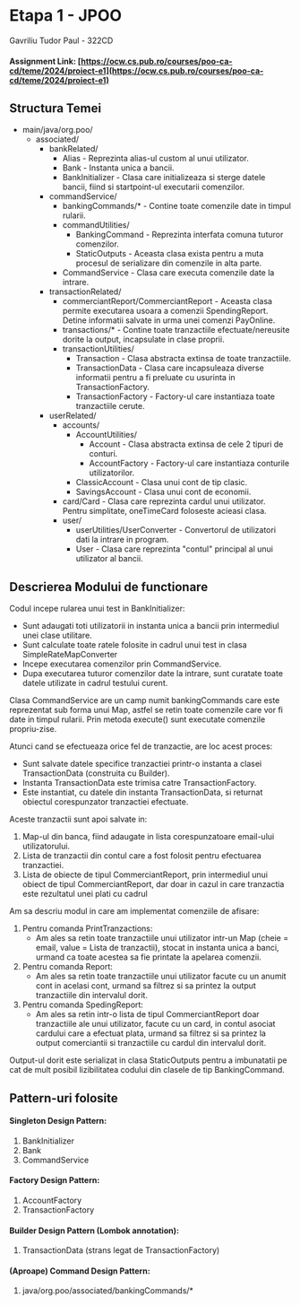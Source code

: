 # Etapa 1 - JPOO
Gavriliu Tudor Paul - 322CD
#### Assignment Link: [https://ocw.cs.pub.ro/courses/poo-ca-cd/teme/2024/proiect-e1](https://ocw.cs.pub.ro/courses/poo-ca-cd/teme/2024/proiect-e1)

## Structura Temei

* main/java/org.poo/
    * associated/
        * bankRelated/
          * Alias - Reprezinta alias-ul custom al unui utilizator. 
          * Bank - Instanta unica a bancii.
          * BankInitializer - Clasa care initializeaza si sterge datele bancii, fiind si startpoint-ul executarii comenzilor.
        * commandService/
          * bankingCommands/* - Contine toate comenzile date in timpul rularii.
          * commandUtilities/
            * BankingCommand - Reprezinta interfata comuna tuturor comenzilor.
            * StaticOutputs - Aceasta clasa exista pentru a muta procesul de serializare din comenzile in alta parte.
          * CommandService - Clasa care executa comenzile date la intrare.
        * transactionRelated/
          * commerciantReport/CommerciantReport - Aceasta clasa permite executarea usoara a comenzii SpendingReport.
                                                  Detine informatii salvate in urma unei comenzi PayOnline.
          * transactions/* - Contine toate tranzactiile efectuate/nereusite dorite la output, incapsulate in clase proprii.
          * transactionUtilities/
            * Transaction - Clasa abstracta extinsa de toate tranzactiile.
            * TransactionData - Clasa care incapsuleaza diverse informatii pentru a fi preluate cu usurinta in TransactionFactory.
            * TransactionFactory - Factory-ul care instantiaza toate tranzactiile cerute.
        * userRelated/
          * accounts/
            * AccountUtilities/
              * Account - Clasa abstracta extinsa de cele 2 tipuri de conturi.
              * AccountFactory - Factory-ul care instantiaza conturile utilizatorilor.
            * ClassicAccount - Clasa unui cont de tip clasic.
            * SavingsAccount - Clasa unui cont de economii.
          * card/Card - Clasa care reprezinta cardul unui utilizator.
                        Pentru simplitate, oneTimeCard foloseste acieasi clasa.
          * user/
            * userUtilities/UserConverter - Convertorul de utilizatori dati la intrare in program.
            * User - Clasa care reprezinta "contul" principal al unui utilizator al bancii.

## Descrierea Modului de functionare

Codul incepe rularea unui test in BankInitializer:
- Sunt adaugati toti utilizatorii in instanta unica a bancii prin intermediul unei clase utilitare. 
- Sunt calculate toate ratele folosite in cadrul unui test in clasa SimpleRateMapConverter
- Incepe executarea comenzilor prin CommandService.
- Dupa executarea tuturor comenzilor date la intrare, sunt curatate toate datele utilizate in cadrul testului curent.

Clasa CommandService are un camp numit bankingCommands care este reprezentat sub forma unui Map,
astfel se retin toate comenzile care vor fi date in timpul rularii. Prin metoda execute() sunt executate comenzile
propriu-zise.

Atunci cand se efectueaza orice fel de tranzactie, are loc acest proces:
- Sunt salvate datele specifice tranzactiei printr-o instanta a clasei TransactionData (construita cu Builder).
- Instanta TransactionData este trimisa catre TransactionFactory.
- Este instantiat, cu datele din instanta TransactionData, si returnat obiectul corespunzator tranzactiei efectuate.

Aceste tranzactii sunt apoi salvate in:
1. Map-ul din banca, fiind adaugate in lista corespunzatoare email-ului utilizatorului.
2. Lista de tranzactii din contul care a fost folosit pentru efectuarea tranzactiei.
3. Lista de obiecte de tipul CommerciantReport, prin intermediul unui obiect de tipul CommerciantReport, 
dar doar in cazul in care tranzactia este rezultatul unei plati cu cadrul

Am sa descriu modul in care am implementat comenziile de afisare:
1. Pentru comanda PrintTranzactions:
   - Am ales sa retin toate tranzactiile unui utilizator intr-un Map (cheie = email, value = Lista de tranzactii),
   stocat in instanta unica a banci, urmand ca toate acestea sa fie printate la apelarea comenzii.
2. Pentru comanda Report:
    - Am ales sa retin toate tranzactiile unui utilizator facute cu un anumit cont in acelasi cont,
   urmand sa filtrez si sa printez la output tranzactiile din intervalul dorit.
3. Pentru comanda SpedingReport:
    - Am ales sa retin intr-o lista de tipul CommerciantReport doar tranzactiile ale unui utilizator,
   facute cu un card, in contul asociat cardului care a efectuat plata, urmand sa filtrez si sa printez la
   output comerciantii si tranzactiile cu cardul din intervalul dorit. 

Output-ul dorit este serializat in clasa StaticOutputs pentru a imbunatatii pe cat de mult posibil lizibilitatea
codului din clasele de tip BankingCommand.

## Pattern-uri folosite
#### Singleton Design Pattern:
1. BankInitializer
2. Bank
3. CommandService

#### Factory Design Pattern:
1. AccountFactory
2. TransactionFactory

#### Builder Design Pattern (Lombok annotation):
1. TransactionData (strans legat de TransactionFactory)

#### (Aproape) Command Design Pattern:
1. java/org.poo/associated/bankingCommands/*
